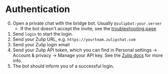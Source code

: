 # Authentication
0. Open a private chat with the bridge bot. Usually `@zulipbot:your.server`
   * If the bot doesn't accept the invite, see the [troubleshooting page](../../general/troubleshooting.md)
1. Send `login` to start the login.
2. Send your Zulip URL, e.g. `https://yourteam.zulipchat.com`
3. Send your Zulip login email
4. Send your Zulip API token, which you can find in Personal settings ->
   Account & privacy -> Manage your API key. See the [Zulip docs] for more info.
5. The bot should inform you of a successful login.

[Zulip docs]: https://zulip.com/api/api-keys#get-your-api-key
